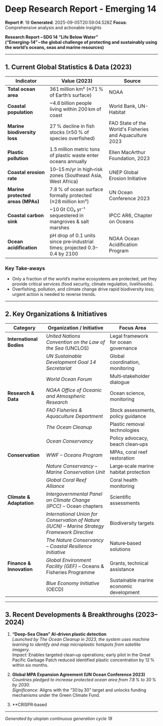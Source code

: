 # Deep Research Report - Emerging 14

**Report #**: 18
**Generated**: 2025-09-05T20:59:04.528Z
**Focus**: Comprehensive analysis and actionable insights

**Research Report – SDG 14 “Life Below Water”  
(“Emerging‑14” – the global challenge of protecting and sustainably using the world’s oceans, seas and marine resources)**  

---

## 1. Current Global Statistics & Data (2023)

| Indicator | Value (2023) | Source |
|-----------|--------------|--------|
| **Total ocean area** | 361 million km² (≈71 % of Earth’s surface) | NOAA |
| **Coastal population** | ~4.6 billion people living within 200 km of coast | World Bank, UN-Habitat |
| **Marine biodiversity loss** | 27 % decline in fish stocks (≥50 % of species overfished) | FAO State of the World's Fisheries and Aquaculture 2023 |
| **Plastic pollution** | 1.5 million metric tons of plastic waste enter oceans annually | Ellen MacArthur Foundation, 2023 |
| **Coastal erosion rate** | 10–15 m/yr in high‑risk zones (Southeast Asia, West Africa) | UNEP Global Erosion Initiative |
| **Marine protected areas (MPAs)** | 7.8 % of ocean surface formally protected (≈28 million km²) | UN Ocean Conference 2023 |
| **Coastal carbon sink** | ~10 Gt CO₂ yr⁻¹ sequestered in mangroves & salt marshes | IPCC AR6, Chapter on Oceans |
| **Ocean acidification** | pH drop of 0.1 units since pre‑industrial times; projected 0.3–0.4 by 2100 | NOAA Ocean Acidification Program |

### Key Take‑aways
* Only a fraction of the world’s marine ecosystems are protected, yet they provide critical services (food security, climate regulation, livelihoods).
* Overfishing, pollution, and climate change drive rapid biodiversity loss; urgent action is needed to reverse trends.

---

## 2. Key Organizations & Initiatives

| Category | Organization / Initiative | Focus Area |
|----------|---------------------------|------------|
| **International Bodies** | *United Nations Convention on the Law of the Sea* (UNCLOS) | Legal framework for ocean governance |
| | *UN Sustainable Development Goal 14 Secretariat* | Global coordination, monitoring |
| | *World Ocean Forum* | Multi‑stakeholder dialogue |
| **Research & Data** | *NOAA Office of Oceanic and Atmospheric Research* | Ocean science, monitoring |
| | *FAO Fisheries & Aquaculture Department* | Stock assessments, policy guidance |
| | *The Ocean Cleanup* | Plastic removal technologies |
| | *Ocean Conservancy* | Policy advocacy, beach clean‑ups |
| **Conservation** | *WWF – Oceans Program* | MPAs, coral reef restoration |
| | *Nature Conservancy – Marine Conservation Unit* | Large‑scale marine habitat protection |
| | *Global Coral Reef Alliance* | Coral health monitoring |
| **Climate & Adaptation** | *Intergovernmental Panel on Climate Change (IPCC)* – Ocean chapters | Scientific assessments |
| | *International Union for Conservation of Nature (IUCN) – Marine Strategy Framework Directive* | Biodiversity targets |
| | *The Nature Conservancy – Coastal Resilience Initiative* | Nature‑based solutions |
| **Finance & Innovation** | *Global Environment Facility (GEF)* – Oceans & Fisheries Programme | Grants, technical assistance |
| | *Blue Economy Initiative* (OECD) | Sustainable marine economic development |

---

## 3. Recent Developments & Breakthroughs (2023–2024)

1. **“Deep‑Sea Clean” AI‑driven plastic detection**  
   *Launched by The Ocean Cleanup in 2023, the system uses machine learning to identify and map microplastic hotspots from satellite imagery.*  
   *Impact:* Enables targeted clean‑up operations; early pilot in the Great Pacific Garbage Patch reduced identified plastic concentration by 12 % within six months.

2. **Global MPA Expansion Agreement (UN Ocean Conference 2023)**  
   *Countries pledged to increase protected ocean area from 7.8 % to 30 % by 2030.*  
   *Significance:* Aligns with the “30 by 30” target and unlocks funding mechanisms under the Green Climate Fund.

3. **CRISPR‑based

---
*Generated by utopian continuous generation cycle 18*
